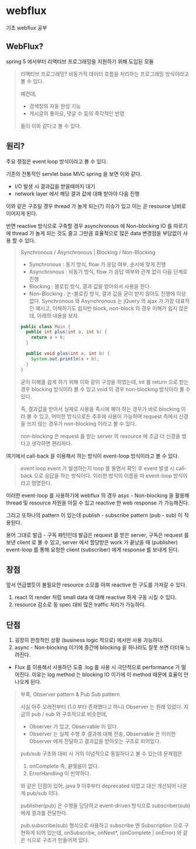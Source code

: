 # webflux
기초 webflux 공부

## WebFlux?

spring 5 에서부터 리액티브 프로그래밍을 지원하기 위해 도입된 모듈

> 리액티브 프로그래밍?
> 비동기적 데이터 흐름을 처리하는 프로그래밍 방식이라고 볼 수 있다.
> 
> 예컨데,
> - 검색창의 자동 완성 기능
> - 게시글의 좋아요, 댓글 수 등의 즉각적인 반영
> 
> 들이 이와 같다고 볼 수 있다.

## 원리?

주요 쟁점은 event loop 방식이라고 볼 수 있다.

기존의 전통적인 servlet base MVC spring 을 보면 이와 같다.

- I/O 발생 시 결과값을 받을때까지 대기
- network layer 에서 해당 결과 값에 대해 받아야 다음 진행

이와 같은 구조일 경우 thread 가 놀게 되는(?) 이슈가 있고 이는 곧 resource 낭비로 이어지게 된다.

반면 reactive 방식으로 구축할 경우 asynchronous 에 Non-blocking IO 를 따르기에 thread 가 놀게 되는 것도 줄고
그만큼 효율적으로 많은 data 변경점을 부담없이 사용 할 수 있다.

> Synchronous / Asynchronous | Blocking / Non-Blocking
> 
> - Synchronous : 동기 방식, flow 가 응답 여부, 순서에 맞게 진행
> - Asynchronous : 비동기 방식, flow 가 응답 여부와 관계 없이 다음 단계로 진행 
> - Blocking : 블로킹 방식, 결과 값을 받아와서 사용을 한다.
> - Non-Blocking : 논-블로킹 방식, 결과 값을 굳이 받지 않아도 진행에 이상 없다.
> Synchronous 와 Asynchronous 는 jQuery 의 ajax 가 가장 대표적인 예시고, 이해하기도 쉽지만 block, non-block 의 경우 이해가 쉽지 않은데, 아래의 내용을 보자.
> ```java
> public class Main {
>   public int plus(int a, int b) {
>     return a + b;
>   }
> 
>   public void plus(int a, int b) {
>     System.out.println(a + b);
>   }
> }
> ```
> 굳이 이해를 쉽게 하기 위해 이와 같이 구성을 하였는데, int 를 return 으로 받는 경우 blocking 방식이라 볼 수 있고 void 의 경우 non-blocking 방식이라 볼 수 있다. 
> 
> 즉, 결과값을 받아서 실제로 사용을 즉시에 해야 하는 경우가 바로 blocking 이라 볼 수 있고, 어떠한 방식으로든 추후에 사용이 가능하며 request 측에서 신경을 쓰지 않는 경우가 non-blocking 이라고 볼 수 있다.
>
> non-blocking 은 request 를 받는 server 의 resource 에 조금 더 신경을 썼다고 생각하면 편리하다.

여기에서 call-back 을 이용해서 하는 방식이 event-loop 방식이라고 볼 수 있다.

> event loop
> event 가 발생하는지 loop 를 돌면서 확인 후 event 발생 시 call-back 으로 응답을 하는 방식이다. 
> 이러한 방식의 이름을 따 event-loop 방식이라고 명명한다.

이러한 event-loop 를 사용하기에 webflux 의 경우 asyc - Non-blocking 을 활용해 thread 및 resource 자원을 아낄 수 있고 reactive 한 web response 가 가능해진다.

그리고 또하나의 pattern 이 있는데 publish - subscribe pattern (pub - sub) 이 적용된다.

용어 그대로 발급 - 구독 패턴인데 발급은 request 를 받은 server, 구독은 request 를 보낸 client 로 볼 수 있고, 
server 에서 할당받은 work 가 끝났을 때 (publisher) 
event-loop 를 통해 요청한 client (subscriber) 에게 response 를 보내게 된다.

## 장점

앞서 언급했듯이 불필요한 resource 소모를 아껴 reactive 한 구도를 가져갈 수 있다.

1. react 의 render 처럼 small data 에 대해 reactive 하게 구동 시킬 수 있다.
2. resource 감소로 동 spec 대비 많은 traffic 처리가 가능하다.

## 단점

1. 굉장히 한정적인 상황 (business logic 적으로) 에서만 사용 가능하다.
2. async - Non-blocking 이기에 중간에 blocking 을 하나라도 잘못 쓰면 더더욱 느려진다.
  - Flux 를 이용해서 사용하던 도중 .log 를 사용 시 극단적으로 performance 가 떨어진다. 이유는 log method 는 blocking IO 이기에 이 method 때문에 효율이 안나오게 된다.


> 부록, Observer pattern & Pub Sub pattern
> 
> 사실 아주 오래전부터 (1.0 부터 존재했다고 하니) Observer 는 원래 있었다. 지금의 pub / sub 와 구조적으로 비슷한데,
> 
> - Observer 가 있고, Observable 이 있다. 
> - Observer 는 실제 수행 후 결과에 대해 전송, Observable 은 이러한 Observer 에게 전달하고 결과값을 받아오는 구조로 되어있다.
> 
> pub/sub 구조와 대비 시 거의 이념적으로 동일하다고 볼 수 있는데 문제점은
> 
> 1. onComplete 즉, 끝맺음이 없다.
> 2. ErrorHandling 이 빈약하다.
> 
> 와 같은 단점이 있어, java 9 이후부터 deprecated 되었고 대신 개선되어 나온게 pub/sub 이다.
> 
> publisher(pub) 은 수행을 담당하고 event-driven 방식으로 subscriber(sub) 에게 결과를 전달한다.
> 
> pub.subscribe(sub) 형식으로 사용하고 subscribe 엔 Subscription 으로 구현하게 되어 있는데, onSubscribe, onNext*, (onComplete | onError) 와 같은 식으로
> 구조가 만들어져 있다.
